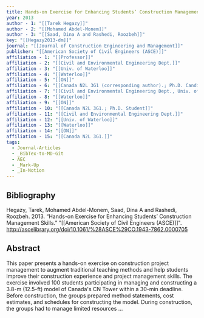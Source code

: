 ```yaml
---
title: Hands-on Exercise for Enhancing Students’ Construction Management Skills
year: 2013
author - 1: "[[Tarek Hegazy]]"
author - 2: "[[Mohamed Abdel-Monem]]"
author - 3: "[[Saad, Dina A and Rashedi, Roozbeh]]"
key: "[[Hegazy2013-dm]]"
journal: "[[Journal of Construction Engineering and Management]]"
publisher: "[[American Society of Civil Engineers (ASCE)]]"
affiliation - 1: "[[Professor]]"
affiliation - 2: "[[Civil and Environmental Engineering Dept.]]"
affiliation - 3: "[[Univ. of Waterloo]]"
affiliation - 4: "[[Waterloo]]"
affiliation - 5: "[[ON]]"
affiliation - 6: "[[Canada N2L 3G1 (corresponding author).; Ph.D. Candidate]]"
affiliation - 7: "[[Civil and Environmental Engineering Dept., Univ. of Waterloo]]"
affiliation - 8: "[[Waterloo]]"
affiliation - 9: "[[ON]]"
affiliation - 10: "[[Canada N2L 3G1.; Ph.D. Student]]"
affiliation - 11: "[[Civil and Environmental Engineering Dept.]]"
affiliation - 12: "[[Univ. of Waterloo]]"
affiliation - 13: "[[Waterloo]]"
affiliation - 14: "[[ON]]"
affiliation - 15: "[[Canada N2L 3G1.]]"
tags:
  - Journal-Articles
  - _BibTex-to-MD-Git
  - AEC
  - _Mark-Up
  - _In-Notion
---
```


## Bibliography
Hegazy, Tarek, Mohamed Abdel-Monem, Saad, Dina A and Rashedi, Roozbeh. 2013. “Hands-on Exercise for Enhancing Students’ Construction Management Skills.” "[[American Society of Civil Engineers (ASCE)]]". http://ascelibrary.org/doi/10.1061/%28ASCE%29CO.1943-7862.0000705

## Abstract
This paper presents a hands-on exercise on construction project management to augment traditional teaching methods and help students improve their construction experience and project management skills. The exercise involved 100 students participating in managing and constructing a 3.8-m (12.5-ft) model of Canada's CN Tower within a 30-min deadline. Before construction, the groups prepared method statements, cost estimates, and schedules for constructing the model. During construction, the groups had to manage limited resources …